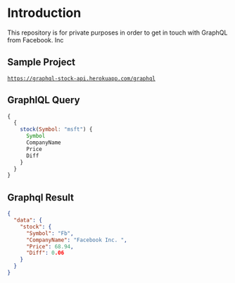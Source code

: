# Introduction
This repository is for private purposes in order to get in touch with GraphQL from Facebook. Inc

## Sample Project

<code>https://graphql-stock-api.herokuapp.com/graphql</code>


## GraphlQL Query
```javascript
{
  {
    stock(Symbol: "msft") {
      Symbol
      CompanyName
      Price
      Diff
    }
  }
}
```


## Graphql Result
```json
{
  "data": {
    "stock": {
      "Symbol": "Fb",
      "CompanyName": "Facebook Inc. ",
      "Price": 68.94,
      "Diff": 0.06
    }
  }
}
```